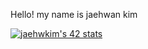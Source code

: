 Hello! my name is jaehwan kim

<a href="https://github.com/JaeSeoKim/badge42"><img src="https://badge42.vercel.app/api/v2/cl1n8d5il000609li9xdlc8uq/stats?cursusId=21&coalitionId=88" alt="jaehwkim's 42 stats" /></a>
